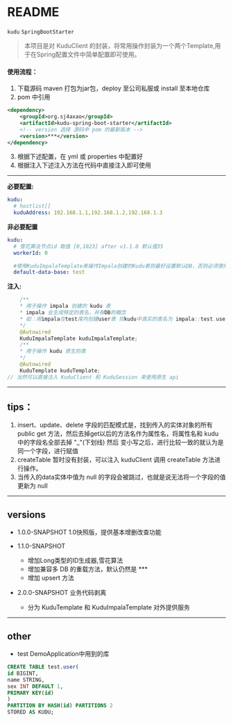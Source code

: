 ﻿# README

`kudu` `SpringBootStarter`

> 本项目是对 KuduClient 的封装，将常用操作封装为一个两个Template,用于在Spring配置文件中简单配置即可使用。

#### 使用流程：
1. 下载源码 maven 打包为jar包，deploy 至公司私服或 install 至本地仓库
2. pom 中引用
```xml
<dependency>
	<groupId>org.sj4axao</groupId>
	<artifactId>kudu-spring-boot-starter</artifactId>
	<!-- version 选择 源码中 pom 的最新版本 -->
	<version>***</version>
</dependency>		
```
3. 根据下述配置，在 yml 或 properties 中配置好
4. 根据注入下述注入方法在代码中直接注入即可使用

---
**必要配置:**
```yml
kudu:
  # hostlist[]
  kuduAddress: 192.168.1.1,192.168.1.2,192.168.1.3
```
**非必要配置**
```yml
kudu:
  # 雪花算法节点id 取值 [0,1023] after v1.1.0 默认值35
  workerId: 0
  
  #使用KuduImpalaTemplate来操作Impala创建的Kudu表则最好设置默认DB，否则必须使用带dbName参数的重载方法
  default-data-base: test
```
**注入:**
```java
    /**
    * 用于操作 impala 创建的 kudu 表
    * impala 会生成特定的表名，并有DB的概念
    * 如：用impala在test库内创建user表 则kudu中真实的表名为 impala::test.user
    */
    @Autowired
    KuduImpalaTemplate kuduImpalaTemplate;
    /**
    * 用于操作 kudu 原生的表
    */
    @Autowired
    KuduTemplate kuduTemplate;
// 当然可以直接注入 KuduClient 和 KuduSession 来使用原生 api
```
---
tips：
-
1. insert、update、delete 字段的匹配模式是，找到传入的实体对象的所有 public get 方法，然后去掉get以后的方法名作为属性名，将属性名和 kudu 中的字段名全部去掉 "_"(下划线) 然后 变小写之后，进行比较一致的就认为是同一个字段，进行赋值
2. createTable 暂时没有封装，可以注入 kuduClient 调用 createTable 方法进行操作。
3. 当传入的data实体中值为 null 的字段会被跳过，也就是说无法将一个字段的值更新为 null

---
versions
-
- 1.0.0-SNAPSHOT 1.0快照版，提供基本增删改查功能
- 1.1.0-SNAPSHOT 
    + 增加Long类型的ID生成器,雪花算法
    + 增加兼容多 DB 的重载方法，默认仍然是 ***
    + 增加 upsert 方法

- 2.0.0-SNAPSHOT 业务代码剥离
    + 分为 KuduTemplate 和 KuduImpalaTemplate 对外提供服务

---
other
-
- test DemoApplication中用到的库
```sql
CREATE TABLE test.user(
id BIGINT,
name STRING,
sex INT DEFAULT 1,
PRIMARY KEY(id)
)
PARTITION BY HASH(id) PARTITIONS 2
STORED AS KUDU;
```
